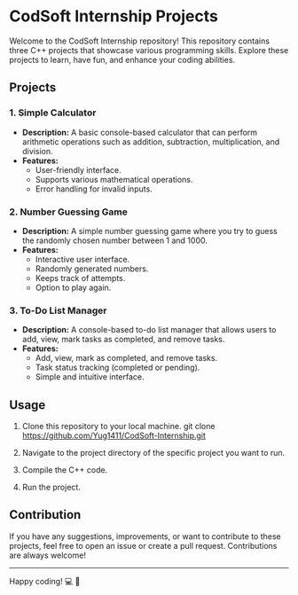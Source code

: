 # CodSoft Internship Projects

Welcome to the CodSoft Internship repository! This repository contains three C++ projects that showcase various programming skills. Explore these projects to learn, have fun, and enhance your coding abilities.

## Projects

### 1. Simple Calculator


- **Description:** A basic console-based calculator that can perform arithmetic operations such as addition, subtraction, multiplication, and division.
- **Features:** 
  - User-friendly interface.
  - Supports various mathematical operations.
  - Error handling for invalid inputs.

### 2. Number Guessing Game


- **Description:** A simple number guessing game where you try to guess the randomly chosen number between 1 and 1000.
- **Features:**
  - Interactive user interface.
  - Randomly generated numbers.
  - Keeps track of attempts.
  - Option to play again.

### 3. To-Do List Manager


- **Description:** A console-based to-do list manager that allows users to add, view, mark tasks as completed, and remove tasks.
- **Features:**
  - Add, view, mark as completed, and remove tasks.
  - Task status tracking (completed or pending).
  - Simple and intuitive interface.

## Usage

1. Clone this repository to your local machine.
git clone https://github.com/Yug1411/CodSoft-Internship.git

2. Navigate to the project directory of the specific project you want to run.

3. Compile the C++ code.
   
4. Run the project.



## Contribution

If you have any suggestions, improvements, or want to contribute to these projects, feel free to open an issue or create a pull request. Contributions are always welcome!

---

Happy coding! :computer: :rocket:


